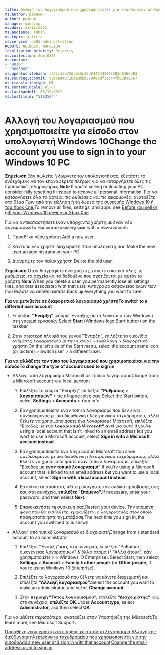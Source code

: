 ```yaml
---
title: Αλλαγή του λογαριασμού που χρησιμοποιείτε για είσοδο στον υπολογιστή Windows 10
ms.author: pebaum
author: pebaum
manager: dansimp
ms.date: 03/16/2021
ms.audience: Admin
ms.topic: article
ms.service: o365-administration
ROBOTS: NOINDEX, NOFOLLOW
localization_priority: Priority
ms.collection: Adm_O365
ms.custom:
- "9816"
- "9005388"
ms.openlocfilehash: c2f2c1de72db3c5c33d24473420f2581d8466d83
ms.sourcegitcommit: c08bed4071baa3bb5879496df3ed44fb828c8367
ms.translationtype: MT
ms.contentlocale: el-GR
ms.lasthandoff: 03/19/2021
ms.locfileid: "51035944"
---
```

# <a name="change-the-account-you-use-to-sign-in-to-your-windows-10-pc"></a><span data-ttu-id="98e71-102">Αλλαγή του λογαριασμού που χρησιμοποιείτε για είσοδο στον υπολογιστή Windows 10</span><span class="sxs-lookup"><span data-stu-id="98e71-102">Change the account you use to sign in to your Windows 10 PC</span></span>

<span data-ttu-id="98e71-103">**Σημείωση** Εάν πωλείτε ή δωρνετε τον υπολογιστή σας, εξετάστε το ενδεχόμενο να τον επαναφέρετε πλήρως για να καταργήσετε όλες τις προσωπικές πληροφορίες.</span><span class="sxs-lookup"><span data-stu-id="98e71-103">**Note** If you're selling or donating your PC, consider fully resetting it instead to remove all personal information.</span></span> <span data-ttu-id="98e71-104">Για να καταργήσετε όλα τα αρχεία, τις ρυθμίσεις και τις εφαρμογές, ανατρέξτε στο θέμα Πριν από την πώληση ή τη δωρεά [της συσκευής Windows 10 ή του Xbox One.](https://support.microsoft.com/help/10547/microsoft-account-selling-gifting-windows-10-device-xbox-one)</span><span class="sxs-lookup"><span data-stu-id="98e71-104">To remove all files, settings, and apps, see [Before you sell or gift your Windows 10 device or Xbox One](https://support.microsoft.com/help/10547/microsoft-account-selling-gifting-windows-10-device-xbox-one).</span></span>

<span data-ttu-id="98e71-105">Για να αντικαταστήσετε έναν υπάρχοντα χρήστη με έναν νέο λογαριασμό:</span><span class="sxs-lookup"><span data-stu-id="98e71-105">To replace an existing user with a new account:</span></span>

1. <span data-ttu-id="98e71-106">Προσθήκη νέου χρήστη.</span><span class="sxs-lookup"><span data-stu-id="98e71-106">Add a new user.</span></span>

1. <span data-ttu-id="98e71-107">Κάντε το νέο χρήστη διαχειριστή στον υπολογιστή σας.</span><span class="sxs-lookup"><span data-stu-id="98e71-107">Make the new user an administrator on your PC.</span></span>

1. <span data-ttu-id="98e71-108">Διαγράψτε τον παλιό χρήστη.</span><span class="sxs-lookup"><span data-stu-id="98e71-108">Delete the old user.</span></span>

<span data-ttu-id="98e71-109">**Σημείωση** Όταν διαγράφετε ένα χρήστη, χάνετε οριστικά όλες τις ρυθμίσεις, τα αρχεία και τα δεδομένα που σχετίζονται με αυτόν το χρήστη.</span><span class="sxs-lookup"><span data-stu-id="98e71-109">**Note** When you delete a user, you permanently lose all settings, files, and data associated with that user.</span></span> <span data-ttu-id="98e71-110">Αντίγραφα ασφαλείας όλων των που θέλετε να αποθηκεύσετε.</span><span class="sxs-lookup"><span data-stu-id="98e71-110">Back up everything you want to save.</span></span>

<span data-ttu-id="98e71-111">**Για να μεταβείτε σε διαφορετικό λογαριασμό χρήστη**</span><span class="sxs-lookup"><span data-stu-id="98e71-111">**To switch to a different user account**</span></span>

1. <span data-ttu-id="98e71-112">Επιλέξτε **"Έναρξη"** (κουμπί Έναρξης με το λογότυπο των Windows) στη γραμμή εργασιών.</span><span class="sxs-lookup"><span data-stu-id="98e71-112">Select **Start** (Windows logo Start button) on the taskbar.</span></span> 

1. <span data-ttu-id="98e71-113">Στην αριστερή πλευρά του μενού "Έναρξη", επιλέξτε το εικονίδιο ονόματος λογαριασμού (ή την εικόνα) > εναλλαγή > διαφορετικό χρήστη.</span><span class="sxs-lookup"><span data-stu-id="98e71-113">On the left side of the Start menu, select the account name icon (or picture) > Switch user > a different user.</span></span>

<span data-ttu-id="98e71-114">**Για να αλλάξετε τον τύπο του λογαριασμού που χρησιμοποιείται για την είσοδο**</span><span class="sxs-lookup"><span data-stu-id="98e71-114">**To change the type of account used to sign in**</span></span>

- <span data-ttu-id="98e71-115">Αλλαγή από λογαριασμό Microsoft σε τοπικό λογαριασμό</span><span class="sxs-lookup"><span data-stu-id="98e71-115">Change from a Microsoft account to a local account</span></span>

    1. <span data-ttu-id="98e71-116">Επιλέξτε το κουμπί "Έναρξη", επιλέξτε **"Ρυθμίσεις**  >  **λογαριασμών"** > τις πληροφορίες σας.</span><span class="sxs-lookup"><span data-stu-id="98e71-116">Select the Start button, select **Settings** > **Accounts** > Your info.</span></span>

    1. <span data-ttu-id="98e71-117">Εάν χρησιμοποιείτε έναν τοπικό λογαριασμό που δεν είναι συνδεδεμένος με μια διεύθυνση ηλεκτρονικού ταχυδρομείου, αλλά θέλετε να χρησιμοποιήσετε ένα λογαριασμό Microsoft, επιλέξτε "Είσοδος με **ένα λογαριασμό Microsoft" αντί** για αυτό.</span><span class="sxs-lookup"><span data-stu-id="98e71-117">If you’re using a local account that isn't linked to an email address but you want to use a Microsoft account, select **Sign in with a Microsoft account instead**.</span></span>

    1. <span data-ttu-id="98e71-118">Εάν χρησιμοποιείτε ένα λογαριασμό Microsoft που είναι συνδεδεμένος με μια διεύθυνση ηλεκτρονικού ταχυδρομείου, αλλά θέλετε να χρησιμοποιήσετε έναν τοπικό λογαριασμό, επιλέξτε "Είσοδος με **έναν τοπικό λογαριασμό".**</span><span class="sxs-lookup"><span data-stu-id="98e71-118">If you’re using a Microsoft account that is linked to an email address but you want to use a local account, select **Sign in with a local account instead**.</span></span>

    1. <span data-ttu-id="98e71-119">Εάν είναι απαραίτητο, πληκτρολογήστε τον κωδικό πρόσβασής σας και, στη συνέχεια, **επιλέξτε "Επόμενο".**</span><span class="sxs-lookup"><span data-stu-id="98e71-119">If necessary, enter your password, and then select **Next**.</span></span>

    1. <span data-ttu-id="98e71-120">Επανεκκινήστε τη συσκευή σας.</span><span class="sxs-lookup"><span data-stu-id="98e71-120">Restart your device.</span></span> <span data-ttu-id="98e71-121">Την επόμενη φορά που θα εισέλθετε, εμφανίζεται ο λογαριασμός στον οποίο πραγματοποιήστε τη μετάβαση.</span><span class="sxs-lookup"><span data-stu-id="98e71-121">The next time you sign in, the account you switched to is shown.</span></span>

- <span data-ttu-id="98e71-122">Αλλαγή από τυπικό λογαριασμό σε διαχειριστή</span><span class="sxs-lookup"><span data-stu-id="98e71-122">Change from a standard account to an administrator</span></span>

    1. <span data-ttu-id="98e71-123">Επιλέξτε "Έναρξη" **και,** στη συνέχεια, επιλέξτε "Ρυθμίσεις οικογένειας λογαριασμών" & άλλα άτομα (ή "Άλλα άτομα", εάν χρησιμοποιείτε  >    >   Windows 10 Enterprise). </span><span class="sxs-lookup"><span data-stu-id="98e71-123">Select Start, then select **Settings** > **Account** > **Family & other people** (or **Other people**, if you’re using Windows 10 Enterprise).</span></span>

    1. <span data-ttu-id="98e71-124">Επιλέξτε το λογαριασμό που θέλετε να κάνετε διαχειριστή και επιλέξτε **"Αλλαγή λογαριασμού".**</span><span class="sxs-lookup"><span data-stu-id="98e71-124">Select the account you want to make an administrator, and select **Change account**.</span></span>

    1. <span data-ttu-id="98e71-125">Στην **περιοχή "Τύπος λογαριασμού",** επιλέξτε **"Διαχειριστής"** και, στη συνέχεια, **επιλέξτε OK.**</span><span class="sxs-lookup"><span data-stu-id="98e71-125">Under **Account type**, select **Administrator**, and then select **OK**.</span></span>

<span data-ttu-id="98e71-126">Για να μάθετε περισσότερα, ανατρέξτε στην Υποστήριξη της Microsoft:</span><span class="sxs-lookup"><span data-stu-id="98e71-126">To learn more, see Microsoft Support:</span></span>

<span data-ttu-id="98e71-127">[Προσθήκη νέου χρήστη και είσοδος με αυτόν το λογαριασμό](https://support.microsoft.com/windows/add-or-remove-accounts-on-your-pc-104dc19f-6430-4b49-6a2b-e4dbd1dcdf32) 
 [Αλλαγή της διεύθυνσης ηλεκτρονικού ταχυδρομείου που χρησιμοποιείται για την είσοδο](https://support.microsoft.com/account-billing/change-the-email-address-or-phone-number-for-your-microsoft-account-761a662d-8032-88f4-03f3-c9ba8ba0e00b)</span><span class="sxs-lookup"><span data-stu-id="98e71-127">[Add a new user and sign in with that account](https://support.microsoft.com/windows/add-or-remove-accounts-on-your-pc-104dc19f-6430-4b49-6a2b-e4dbd1dcdf32)
[Change the email address used to sign in](https://support.microsoft.com/account-billing/change-the-email-address-or-phone-number-for-your-microsoft-account-761a662d-8032-88f4-03f3-c9ba8ba0e00b)</span></span>
